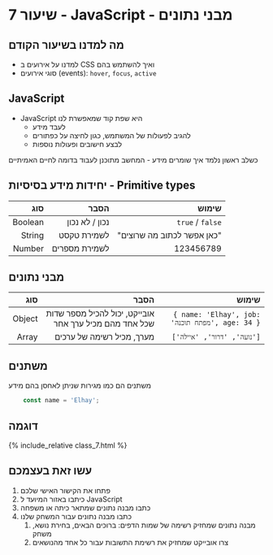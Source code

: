 # שיעור 7 - JavaScript - מבני נתונים

## מה למדנו בשיעור הקודם
- למדנו על אירועים ב CSS ואיך להשתמש בהם
- סוגי אירועים (events): `hover`, `focus`, `active`

## JavaScript
- JavaScript היא שפת קוד שמאפשרת לנו 
  - לעבד מידע
  - להגיב לפעולות של המשתמש, כגון לחיצה על כפתורים
  - לבצע חישובים ופעולות נוספות

כשלב ראשון נלמד איך שומרים מידע - המחשב מתוכנן לעבוד בדומה לחיים האמיתיים
## יחידות מידע בסיסיות -  Primitive types


|     סוג |           הסבר |                      שימוש |
| ------: | -------------: | -------------------------: |
| Boolean | נכון / לא נכון |               `true` / `false` |
|  String |    לשמירת טקסט | "כאן אפשר לכתוב מה שרוצים" |
|  Number |  לשמירת מספרים |                  123456789 |

## מבני נתונים


|    סוג |                                                   הסבר |                                               שימוש |
| -----: | -----------------------------------------------------: | --------------------------------------------------: |
| Object | אובייקט, יכול להכיל מספר שדות שכל אחד מהם מכיל ערך אחר | ```{ name: 'Elhay', job: 'מפתח תוכנה', age: 34 }``` |
|  Array |                              מערך, מכיל רשימה של ערכים |                     ```['נועה', 'דרור', 'איילה']``` |

## משתנים
משתנים הם כמו מגירות שניתן לאחסן בהם מידע

```JavaScript
    const name = 'Elhay';
```

## דוגמה
{% include_relative class_7.html %}

## עשו זאת בעצמכם
1. פתחו את הקישור האישי שלכם
2. כיתבו באזור המיועד ל JavaScript
3. כתבו מבנה נתונים שמתאר כיתה או משפחה
4. כתבו מבנה נתונים עבור המשחק שלנו
   1. מבנה נתונים שמחזיק רשימה של שמות הדפים: ברוכים הבאים, בחירת נושא, משחק
   2. צרו אובייקט שמחזיק את רשימת התשובות עבור כל אחד מהנושאים
